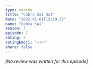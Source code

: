 ```yaml
---
type: series
title: "Cobra Kai 3x1"
date: "2022-01-01T12:19:37"
name: "Cobra Kai"
season: 3
episode: 1
rating: 3
ratingEmoji: "⭐️⭐️⭐️"
share: false
---
```


_[No review was written for this episode]_
